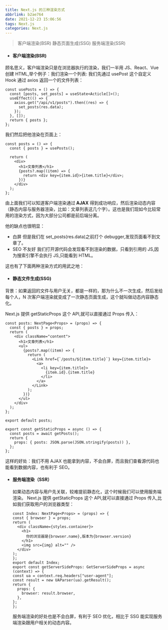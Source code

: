 ```yaml
---
title: Next.js 的三种渲染方式
abbrlink: b2ae764
date: 2021-12-23 15:06:56
tags: Next.js
categories: Next.js
---
```


> 客户端渲染(BSR)
> 静态页面生成(SSG)
> 服务端渲染(SSR)

- #### 客户端渲染(BSR)

顾名思义，客户端渲染只是在浏览器执行的渲染，我们一半用 JS、React、Vue 创建 HTML,举个例子：我们渲染一个列表:
我们先通过 usePost 这个自定义 Hook 通过 axios 返回一个的文件列表：

```
const usePosts = () => {
  const [posts, set_posts] = useState<Acticle[]>();
  useEffect(() => {
    axios.get("/api/v1/posts").then((res) => {
      set_posts(res.data);
    });
  }, []);
  return { posts };
};
```

我们然后把他渲染在页面上：

```
const posts = () => {
  const { posts } = usePosts();

  return (
    <div>
      <h1>文章列表</h1>
      {posts?.map((item) => {
        return <div key={item.id}>{item.title}</div>;
      })}
    </div>
  );
};
```

由上面我们可以知道客户端渲染通过<strong> AJAX</strong> 得到成功响应，然后渲染动态内容（静态内容与服务器渲染，比如：文章列表这几个字）。这也是我们现如今比较常用的渲染方式，因为大部分公司都是前后端分离。

他的缺点也很明显：

- 白屏
  但是我们在 set_posts(res.data)之前打个 debugger,发现页面看不到文章了。
- SEO 不友好
  我们打开源代码会发现看不到渲染的数据，只看到引用的 JS,因为搜索引擎不会执行 JS,只能看到 HTML。

这也有了下面两种渲染方式的用武之地：

- #### 静态文件生成(SSG)

背景：如果返回的文件与用户无关，都是一样的，那为什么不一次生成，然后发给每个人，N 次客户端渲染就变成了一次静态页面生成，这个就叫做动态内容静态化。

Next.js 提供 getStaticProps 这个 API,就可以直接通过 Props 传入：

```
const posts: NextPage<Props> = (props) => {
  const { posts } = props;
  return (
    <div className="content">
      <h1>文章列表</h1>
      <ul>
        {posts?.map((item) => {
          return (
            <Link href={`/posts/${item.title}`} key={item.title}>
              <a>
                <li key={item.title}>
                  {item.id}.{item.title}
                </li>
              </a>
            </Link>
          );
        })}
      </ul>
    </div>
  );
};

export default posts;

export const getStaticProps = async () => {
  const posts = await getPosts();
  return {
    props: { posts: JSON.parse(JSON.stringify(posts)) },
  };
};

```

这样的好处：我们不用 AJAX 也能拿到内容，不会白屏，而且我们查看源代码也能看到数据内容，也有利于 SEO。

- #### 服务端渲染（SSR）
  如果动态内容与用户先关联，较难提前静态化，这个时候我们可以使用服务端渲染。
  Next.js 提供 getStaticProps 这个 API,就可以直接通过 Props 传入,比如我们获取用户的浏览器类型：
  ```
  const Index: NextPage<Props> = (props) => {
  const { browser } = props;
  return (
    <div className={styles.container}>
      <h1>
        你的浏览器是{browser.name},版本为{browser.version}
      </h1>
      <img src={img} alt="" />
    </div>
  );
  };
  export default Index;
  export const getServerSideProps: GetServerSideProps = async (context) => {
  const ua = context.req.headers["user-agent"];
  const result = new UAParser(ua).getResult();
  return {
    props: {
      browser: result.browser,
    },
  };
  };
  ```
  服务端渲染的好处也是不会白屏，有利于 SEO 优化，相比于 SSG 能实现服务端渲染跟用户相关的动态内容。
